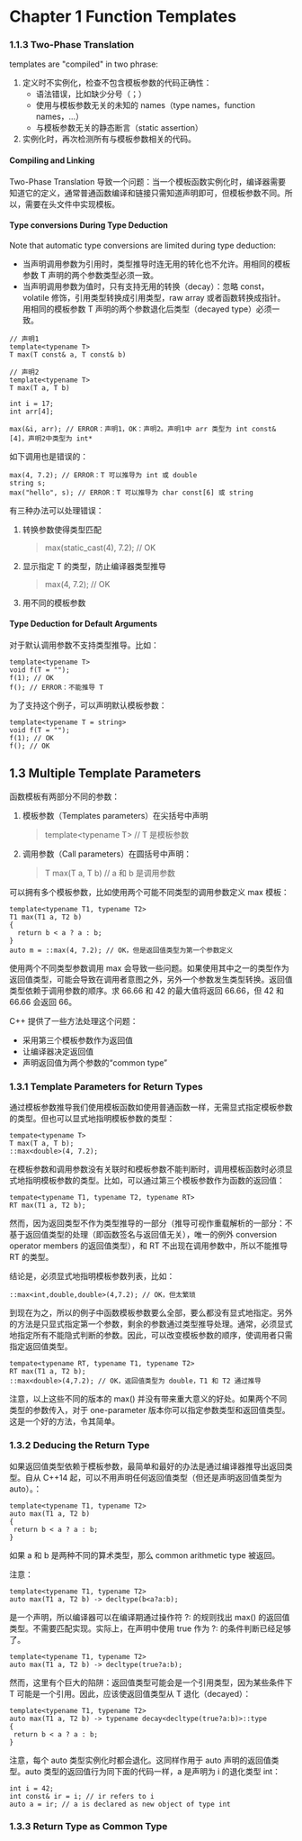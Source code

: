 # Chapter 1 Function Templates
### 1.1.3 Two-Phase Translation
templates are "compiled" in two phrase:
1. 定义时不实例化，检查不包含模板参数的代码正确性：
	- 语法错误，比如缺少分号（；）
	- 使用与模板参数无关的未知的 names（type names，function names，...）
	- 与模板参数无关的静态断言（static assertion）
2. 实例化时，再次检测所有与模板参数相关的代码。

#### Compiling and Linking
Two-Phase Translation 导致一个问题：当一个模板函数实例化时，编译器需要知道它的定义，通常普通函数编译和链接只需知道声明即可，但模板参数不同。所以，需要在头文件中实现模板。

#### Type conversions During Type Deduction
Note that automatic type conversions are limited during type deduction:
- 当声明调用参数为引用时，类型推导时连无用的转化也不允许。用相同的模板参数 T 声明的两个参数类型必须一致。
- 当声明调用参数为值时，只有支持无用的转换（decay）：忽略 const，volatile 修饰，引用类型转换成引用类型，raw array 或者函数转换成指针。用相同的模板参数 T 声明的两个参数退化后类型（decayed type）必须一致。

```
// 声明1
template<typename T>
T max(T const& a, T const& b)

// 声明2
template<typename T>
T max(T a, T b)

int i = 17;
int arr[4];

max(&i, arr); // ERROR：声明1，OK：声明2。声明1中 arr 类型为 int const&[4]，声明2中类型为 int*
```

如下调用也是错误的：
```
max(4, 7.2); // ERROR：T 可以推导为 int 或 double
string s;
max("hello", s); // ERROR：T 可以推导为 char const[6] 或 string
```
有三种办法可以处理错误：
1. 转换参数使得类型匹配
	> max(static_cast<double>(4), 7.2); // OK
2. 显示指定 T 的类型，防止编译器类型推导
	> max<double>(4, 7.2); // OK
3. 用不同的模板参数

#### Type Deduction for Default Arguments
对于默认调用参数不支持类型推导。比如：
```
template<typename T>
void f(T = "");
f(1); // OK
f(); // ERROR：不能推导 T
```
为了支持这个例子，可以声明默认模板参数：
```
template<typename T = string>
void f(T = "");
f(1); // OK
f(); // OK
```

## 1.3 Multiple Template Parameters
函数模板有两部分不同的参数：
1. 模板参数（Templates parameters）在尖括号中声明
	> template\<typename T> // T 是模板参数
2. 调用参数（Call parameters）在圆括号中声明：
	> T max(T a, T b) // a 和 b 是调用参数

可以拥有多个模板参数，比如使用两个可能不同类型的调用参数定义 max 模板：
```
template<typename T1, typename T2>
T1 max(T1 a, T2 b)
{
  return b < a ? a : b;
}
auto m = ::max(4, 7.2); // OK，但是返回值类型为第一个参数定义
```
使用两个不同类型参数调用 max 会导致一些问题。如果使用其中之一的类型作为返回值类型，可能会导致在调用者意图之外，另外一个参数发生类型转换。返回值类型依赖于调用参数的顺序。求 66.66 和 42 的最大值将返回 66.66，但 42 和 66.66 会返回 66。

C++ 提供了一些方法处理这个问题：
- 采用第三个模板参数作为返回值
- 让编译器决定返回值
- 声明返回值为两个参数的“common type”
### 1.3.1 Template Parameters for Return Types
通过模板参数推导我们使用模板函数如使用普通函数一样，无需显式指定模板参数的类型。但也可以显式地指明模板参数的类型：
```
tempate<typename T>
T max(T a, T b);
::max<double>(4, 7.2); 
```

在模板参数和调用参数没有关联时和模板参数不能判断时，调用模板函数时必须显式地指明模板参数的类型。比如，可以通过第三个模板参数作为函数的返回值：
```
tempate<typename T1, typename T2, typename RT>
RT max(T1 a, T2 b);
```
然而，因为返回类型不作为类型推导的一部分（推导可视作重载解析的一部分：不基于返回值类型的处理（即函数签名与返回值无关），唯一的例外 conversion operator members 的返回值类型），和 RT 不出现在调用参数中，所以不能推导 RT 的类型。

结论是，必须显式地指明模板参数列表，比如：
```
::max<int,double,double>(4,7.2); // OK，但太繁琐
```
到现在为之，所以的例子中函数模板参数要么全部，要么都没有显式地指定。另外的方法是只显式指定第一个参数，剩余的参数通过类型推导处理。通常，必须显式地指定所有不能隐式判断的参数。因此，可以改变模板参数的顺序，使调用者只需指定返回值类型。
```
tempate<typename RT, typename T1, typename T2>
RT max(T1 a, T2 b);
::max<double>(4,7.2); // OK，返回值类型为 double，T1 和 T2 通过推导
```

注意，以上这些不同的版本的 max() 并没有带来重大意义的好处。如果两个不同类型的参数传入，对于 one-parameter 版本你可以指定参数类型和返回值类型。这是一个好的方法，令其简单。


### 1.3.2 Deducing the Return Type
如果返回值类型依赖于模板参数，最简单和最好的办法是通过编译器推导出返回类型。自从 C++14 起，可以不用声明任何返回值类型（但还是声明返回值类型为 auto）。：
```
template<typename T1, typename T2>
auto max(T1 a, T2 b)
{
 return b < a ? a : b;
}
```

如果 a 和 b 是两种不同的算术类型，那么 common arithmetic type 被返回。

注意：
```
template<typename T1, typename T2>
auto max(T1 a, T2 b) -> decltype(b<a?a:b);
```
是一个声明，所以编译器可以在编译期通过操作符 ?: 的规则找出 max() 的返回值类型。不需要匹配实现。实际上，在声明中使用 true 作为 ?: 的条件判断已经足够了。
```
template<typename T1, typename T2>
auto max(T1 a, T2 b) -> decltype(true?a:b);
```
然而，这里有个巨大的陷阱：返回值类型可能会是一个引用类型，因为某些条件下 T 可能是一个引用。因此，应该使返回值类型从 T 退化（decayed）：
```
template<typename T1, typename T2>
auto max(T1 a, T2 b) -> typename decay<decltype(true?a:b)>::type
{
 return b < a ? a : b;
}
```

注意，每个 auto 类型实例化时都会退化。这同样作用于 auto 声明的返回值类型。auto 类型的返回值行为同下面的代码一样，a 是声明为 i 的退化类型 int：
```
int i = 42;
int const& ir = i; // ir refers to i
auto a = ir; // a is declared as new object of type int
```

### 1.3.3 Return Type as Common Type
